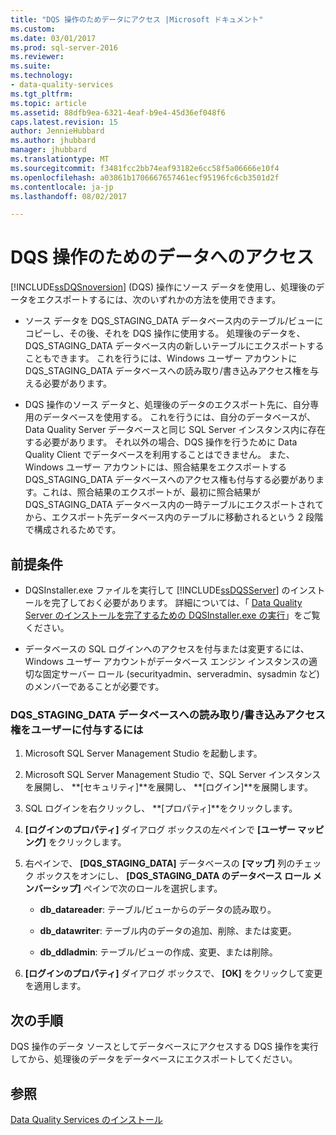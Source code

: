 ```yaml
---
title: "DQS 操作のためデータにアクセス |Microsoft ドキュメント"
ms.custom: 
ms.date: 03/01/2017
ms.prod: sql-server-2016
ms.reviewer: 
ms.suite: 
ms.technology:
- data-quality-services
ms.tgt_pltfrm: 
ms.topic: article
ms.assetid: 88dfb9ea-6321-4eaf-b9e4-45d36ef048f6
caps.latest.revision: 15
author: JennieHubbard
ms.author: jhubbard
manager: jhubbard
ms.translationtype: MT
ms.sourcegitcommit: f3481fcc2bb74eaf93182e6cc58f5a06666e10f4
ms.openlocfilehash: a03861b1706667657461ecf95196fc6cb3501d2f
ms.contentlocale: ja-jp
ms.lasthandoff: 08/02/2017

---
```

# <a name="access-data-for-the-dqs-operations"></a>DQS 操作のためのデータへのアクセス
  [!INCLUDE[ssDQSnoversion](../../includes/ssdqsnoversion-md.md)] (DQS) 操作にソース データを使用し、処理後のデータをエクスポートするには、次のいずれかの方法を使用できます。  
  
-   ソース データを DQS_STAGING_DATA データベース内のテーブル/ビューにコピーし、その後、それを DQS 操作に使用する。 処理後のデータを、DQS_STAGING_DATA データベース内の新しいテーブルにエクスポートすることもできます。 これを行うには、Windows ユーザー アカウントに DQS_STAGING_DATA データベースへの読み取り/書き込みアクセス権を与える必要があります。  
  
-   DQS 操作のソース データと、処理後のデータのエクスポート先に、自分専用のデータベースを使用する。 これを行うには、自分のデータベースが、Data Quality Server データベースと同じ SQL Server インスタンス内に存在する必要があります。 それ以外の場合、DQS 操作を行うために Data Quality Client でデータベースを利用することはできません。 また、Windows ユーザー アカウントには、照合結果をエクスポートする DQS_STAGING_DATA データベースへのアクセス権も付与する必要があります。これは、照合結果のエクスポートが、最初に照合結果が DQS_STAGING_DATA データベース内の一時テーブルにエクスポートされてから、エクスポート先データベース内のテーブルに移動されるという 2 段階で構成されるためです。  
  
## <a name="prerequisites"></a>前提条件  
  
-   DQSInstaller.exe ファイルを実行して [!INCLUDE[ssDQSServer](../../includes/ssdqsserver-md.md)] のインストールを完了しておく必要があります。 詳細については、「 [Data Quality Server のインストールを完了するための DQSInstaller.exe の実行](../../data-quality-services/install-windows/run-dqsinstaller-exe-to-complete-data-quality-server-installation.md)」をご覧ください。  
  
-   データベースの SQL ログインへのアクセスを付与または変更するには、Windows ユーザー アカウントがデータベース エンジン インスタンスの適切な固定サーバー ロール (securityadmin、serveradmin、sysadmin など) のメンバーであることが必要です。  
  
### <a name="to-grant-readwrite-access-to-a-user-on-the-dqsstagingdata-database"></a>DQS_STAGING_DATA データベースへの読み取り/書き込みアクセス権をユーザーに付与するには  
  
1.  Microsoft SQL Server Management Studio を起動します。  
  
2.  Microsoft SQL Server Management Studio で、SQL Server インスタンスを展開し、 **[セキュリティ]**を展開し、 **[ログイン]**を展開します。  
  
3.  SQL ログインを右クリックし、 **[プロパティ]**をクリックします。  
  
4.  **[ログインのプロパティ]** ダイアログ ボックスの左ペインで **[ユーザー マッピング]** をクリックします。  
  
5.  右ペインで、 **[DQS_STAGING_DATA]** データベースの **[マップ]** 列のチェック ボックスをオンにし、 **[DQS_STAGING_DATA のデータベース ロール メンバーシップ]** ペインで次のロールを選択します。  
  
    -   **db_datareader**: テーブル/ビューからのデータの読み取り。  
  
    -   **db_datawriter**: テーブル内のデータの追加、削除、または変更。  
  
    -   **db_ddladmin**: テーブル/ビューの作成、変更、または削除。  
  
6.  **[ログインのプロパティ]** ダイアログ ボックスで、 **[OK]** をクリックして変更を適用します。  
  
## <a name="next-steps"></a>次の手順  
 DQS 操作のデータ ソースとしてデータベースにアクセスする DQS 操作を実行してから、処理後のデータをデータベースにエクスポートしてください。  
  
## <a name="see-also"></a>参照  
 [Data Quality Services のインストール](../../data-quality-services/install-windows/install-data-quality-services.md)  
  
  

